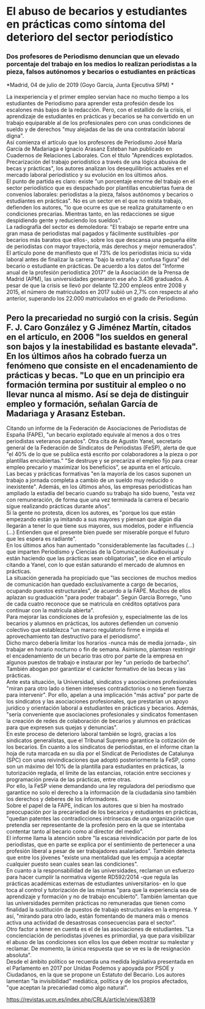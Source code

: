 # El abuso de becarios y estudiantes en prácticas como síntoma del deterioro del sector periodístico  

### Dos profesores de Periodismo denuncian que un elevado porcentaje del trabajo en los medios lo realizan periodistas a la pieza, falsos autónomos y becarios o estudiantes en prácticas  

*Madrid, 04 de julio de 2019 (Goyo García, Junta Ejecutiva SPM) *

La inexperiencia y el primer empleo servían hace no mucho tiempo a los estudiantes de Periodismo para aprender esta profesión desde los escalones más bajos de la redacción. Pero, con el estallido de la crisis, el aprendizaje de estudiantes en prácticas y becarios se ha convertido en un trabajo equiparable al de los profesionales pero con unas condiciones de sueldo y de derechos "muy alejadas de las de una contratación laboral digna".  
Así comienza el artículo que los profesores de Periodismo José María García de Madariaga e Ignacio Arasanz Esteban han publicado en Cuadernos de Relaciones Laborales. Con el título "Aprendices explotados. Precarización del trabajo periodístico a través de una lógica abusiva de becas y prácticas", los autores analizan los desequilibrios actuales en el mercado laboral periodístico y su evolución en los últimos años.  
El punto de partida es claro: existe "un porcentaje enorme del trabajo en el sector periodístico que es despachado por plantillas encubiertas fuera de convenios laborales: periodistas a la pieza, falsos autónomos y becarios o estudiantes en prácticas". No es un sector en el que no exista trabajo, defienden los autores, "lo que ocurre es que se realiza gratuitamente o en condiciones precarias. Mientras tanto, en las redacciones se sigue despidiendo gente y reduciendo los sueldos".  
La radiografía del sector es demoledora: "El trabajo se reparte entre una gran masa de periodistas mal pagados y fácilmente sustituibles -por becarios más baratos que ellos-, sobre los que descansa una pequeña élite de periodistas con mayor trayectoria, más derechos y mejor remunerados".  
El artículo pone de manifiesto que el 73% de los periodistas inicia su vida laboral antes de finalizar la carrera "bajo la extraña y confusa figura" del becario o estudiante en prácticas. De acuerdo a los datos del "Informe anual de la profesión periodística 2017" de la Asociación de la Prensa de Madrid (APM), las universidades generaron ese año 3.436 graduados. A pesar de que la crisis se llevó por delante 12.200 empleos entre 2008 y 2015, el número de matriculados en 2017 subió un 2,7% con respecto al año anterior, superando los 22.000 matriculados en el grado de Periodismo.  
## Pero la precariedad no surgió con la crisis. Según F. J. Caro González y G Jiménez Martín, citados en el artículo, en 2006 "los sueldos en general son bajos y la inestabilidad es bastante elevada". En los últimos años ha cobrado fuerza un fenómeno que consiste en el encadenamiento de prácticas y becas. "Lo que en un principio era formación termina por sustituir al empleo o no llevar nunca al mismo. Así se deja de distinguir empleo y formación, señalan García de Madariaga y Arasanz Esteban.  
Citando un informe de la Federación de Asociaciones de Periodistas de España (FAPE), "un becario explotado equivale al menos a dos o tres periodistas veteranos parados". Otra cita de Agustín Yanel, secretario general de la Federación de Sindicatos de Periodistas (FeSP), alerta de que "el 40% de lo que se publica está escrito por colaboradores a la pieza o por plantillas encubiertas." "Se destruye y se precariza el empleo fijo para crear empleo precario y maximizar los beneficios", se apunta en el artículo.  
Las becas y prácticas formativas "en la mayoría de los casos suponen un trabajo a jornada completa a cambio de un sueldo muy reducido o inexistente". Además, en los últimos años, las empresas periodísticas han ampliado la estadía del becario cuando su trabajo ha sido bueno, "esta vez con remuneración, de forma que una vez terminada la carrera el becario sigue realizando prácticas durante años".  
Si la gente no protesta, dicen los autores, es "porque los que están empezando están ya imitando a sus mayores y piensan que algún día llegarán a tener lo que tiene sus mayores, sus modelos, poder e influencia (...) Entienden que el presente bien puede ser miserable porque el futuro que les espera es radiante".  
En los últimos años han aumentado "considerablemente las facultades (...) que imparten Periodismo y Ciencias de la Comunicación Audiovisual y están haciendo que las prácticas sean obligatorias", se dice en el artículo citando a Yanel, con lo que están saturando el mercado de alumnos en prácticas.  
La situación generada ha propiciado que "las secciones de muchos medios de comunicación han quedado exclusivamente a cargo de becarios, ocupando puestos estructurales", de acuerdo a la FAPE. Muchos de ellos aplazan su graduación "para poder trabajar". Según García Borrego, "uno de cada cuatro reconoce que se matricula en créditos optativos para continuar con la matrícula abierta".  
Para mejorar las condiciones de la profesión y, especialmente las de los becarios y alumnos en prácticas, los autores defienden un convenio colectivo que establezca "un marco regulatorio firme e impida el aprovechamiento tan destructivo para el periodismo".  
Dicho marco debería limitar los horarios -nunca más de media jornada-, sin trabajar en horario nocturno o fin de semana. Asimismo, plantean restringir el encadenamiento de un becario tras otro por parte de la empresa en algunos puestos de trabajo e instaurar por ley "un periodo de barbecho". También abogan por garantizar el carácter formativo de las becas y las prácticas.  
Ante esta situación, la Universidad, sindicatos y asociaciones profesionales "miran para otro lado o tienen intereses contradictorios o no tienen fuerza para intervenir". Por ello, apelan a una implicación "más activa" por parte de los sindicatos y las asociaciones profesionales, que prestarían un apoyo jurídico y orientación laboral a estudiantes en prácticas y becarios. Además, "sería conveniente que asociaciones profesionales y sindicatos fomentasen la creación de redes de colaboración de becarios y alumnos en prácticas para que expresen sus quejas y denuncias".  
En este proceso de deterioro laboral también se logró, gracias a los sindicatos generalistas, que el Tribunal Supremo garantice la cotización de los becarios. En cuanto a los sindicatos de periodistas, en el informe citan la hoja de ruta marcada en su día por el Sindicat de Periodistes de Catalunya (SPC) con unas reivindicaciones que adoptó posteriormente la FeSP, como son un máximo del 10% de la plantilla para estudiantes en prácticas, la tutorización reglada, el límite de las estancias, rotación entre secciones y programación previa de las prácticas, entre otras.  
Por ello, la FeSP viene demandando una ley reguladora del periodismo que garantice no solo el derecho a la información de la ciudadanía sino también los derechos y deberes de los informadores.   
Sobre el papel de la FAPE, indican los autores que si bien ha mostrado preocupación por la precariedad de los becarios y estudiantes en prácticas, "quedan patentes las contradicciones intrínsecas de una organización que pretendía ser representante de la profesión pero en la que se intentaba contentar tanto al becario como al director del medio".  
El informe llama la atención sobre "la escasa reivindicación por parte de los periodistas, que en parte se explica por el sentimiento de pertenecer a una profesión liberal a pesar de ser trabajadores asalariados". También detecta que entre los jóvenes "existe una mentalidad que les empuja a aceptar cualquier puesto sean cuales sean las condiciones".  
En cuanto a la responsabilidad de las universidades, reclaman un esfuerzo para hacer cumplir la normativa vigente RD592/2014 -que regula las prácticas académicas externas de estudiantes universitarios- en lo que toca al control y tutorización de las mismas "para que la experiencia sea de aprendizaje y formación y no de trabajo encubierto". También lamentan que las universidades permiten prácticas no remuneradas que tienen como finalidad la sustitución de puestos de trabajo estructurales en la empresa. Y así, "mirando para otro lado, están fomentando de manera más o menos activa una actividad de desastrosas consecuencias para el sector".  
Otro factor a tener en cuenta es el de las asociaciones de estudiantes. "La concienciación de periodistas jóvenes es primordial, ya que para visibilizar el abuso de las condiciones son ellos los que deben mostrar su malestar y reclamar. De momento, la única respuesta que se ve es la de resignación absoluta".  
Desde el ámbito político se recuerda una medida legislativa presentada en el Parlamento en 2017 por Unidas Podemos y apoyada por PSOE y Ciudadanos, en la que se propone un Estatuto del Becario. Los autores lamentan "la invisibilidad" mediática, política y de los propios afectados, "que aceptan la precariedad como algo natural".  

https://revistas.ucm.es/index.php/CRLA/article/view/63819
